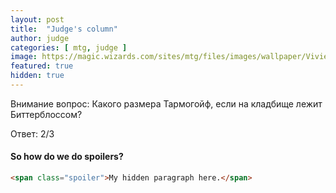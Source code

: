 ```yaml
---
layout: post
title:  "Judge's column"
author: judge
categories: [ mtg, judge ]
image: https://magic.wizards.com/sites/mtg/files/images/wallpaper/Vivien-Arkbow-Ranger_M20_iPhone.jpg
featured: true
hidden: true
---
```


Внимание вопрос: Какого размера Тармогойф, если на кладбище лежит Биттерблоссом?

Ответ: <span class="spoiler">2/3</span>

#### So how do we do spoilers?

```html
<span class="spoiler">My hidden paragraph here.</span>
```
